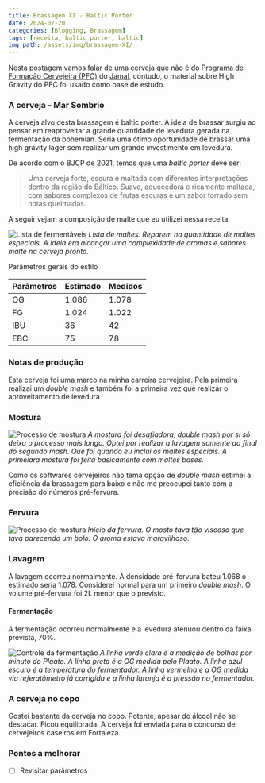 ```yaml
---
title: Brassagem XI - Baltic Porter
date: 2024-07-20
categories: [Blogging, Brassagem]
tags: [receita, baltic porter, baltic]
img_path: /assets/img/brassagem-XI/
---
```


Nesta postagem vamos falar de uma cerveja que não é  do [Programa de Formação Cervejeira (PFC)](https://beerschool.com.br/programa-de-formacao-cervejeira-beer-school/) do [Jamal](https://www.instagram.com/jamal_awadallak/), contudo, o material sobre High Gravity do PFC foi usado como base de estudo.

### A cerveja - Mar Sombrio

A cerveja alvo desta brassagem é baltic porter. A ideia de brassar surgiu ao pensar em reaproveitar a grande quantidade de levedura gerada na fermentação da bohemian. Seria uma ótimo oportunidade de brassar uma high gravity lager sem realizar um grande investimento em levedura.

De acordo com o  BJCP de 2021, temos que uma *baltic porter* deve ser:

>  Uma cerveja forte, escura e maltada com diferentes interpretações dentro da região do Báltico. Suave, aquecedora e ricamente maltada, com sabores complexos de frutas escuras e um sabor torrado sem notas queimadas.

A seguir vejam a composição de malte que eu utilizei nessa receita:

![Lista de fermentáveis](fermentaveis.png)
_Lista de maltes. Reparem na quantidade de maltes especiais. A ideia era alcançar uma complexidade de aromas e sabores malte na cerveja pronta._

Parâmetros gerais do estilo

| Parâmetros | Estimado | Medidos |
|---|---|---|
| OG | 1.086 | 1.078 |
| FG | 1.024 | 1.022 |
| IBU | 36 | 42 |
| EBC | 75 | 78 |


### Notas de produção

Esta cerveja foi uma marco na minha carreira cervejeira. Pela primeira realizai um *double mash* e também foi a primeira vez que realizar o aproveitamento de levedura.

### Mostura

![Processo de mostura](mostura.jpg)
_A mostura foi desafiadora, *double mash* por si só deixa o processo mais longo. Optei por realizar a lavagem somente ao final do segundo mash. Que foi quando eu inclui os maltes especiais. A primeiara mostura foi feita basicamente com maltes bases._

Como os softwares cervejeiros não tema opção de *double mash* estimei a eficiência da brassagem para baixo e não me preocupei tanto com a precisão do números pré-fervura.

### Fervura

![Processo de mostura](fervura.jpg)
_Início da fervura. O mosto tava tão viscoso que tava parecendo um bolo. O aroma estava maravilhoso._


### Lavagem

A lavagem ocorreu normalmente. A densidade pré-fervura bateu 1.068 o estimado seria 1.078. Considerei normal para um primeiro *double mash*. O volume pré-fervura foi 2L menor que o previsto.

#### Fermentação

A fermentação ocorreu normalmente e a levedura atenuou dentro da faixa prevista, 70%.

![Controle da fermentação](fermentacao.png)
_A linha verde clara é a medição de bolhas por minuto do Plaato. A linha preta é a OG medida pelo Plaato. A linha azul escuro é a temperatura do fermentador. A linha vermelha é a OG medida via referatômetro já corrigida e a linha laranja é a pressão no fermentador._



### A cerveja no copo

Gostei bastante da cerveja no copo. Potente, apesar do álcool não se destacar. Ficou equilibrada. A cerveja foi enviada para o concurso de cervejeiros caseiros em Fortaleza.



### Pontos a melhorar

- [ ] Revisitar parâmetros
